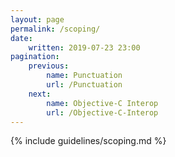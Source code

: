 ```yaml
---
layout: page
permalink: /scoping/
date:
    written: 2019-07-23 23:00
pagination:
    previous:
        name: Punctuation
        url: /Punctuation
    next:
        name: Objective-C Interop
        url: /Objective-C-Interop
---
```


{% include guidelines/scoping.md %}
